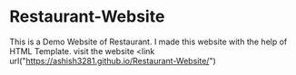 # Restaurant-Website
This is a Demo Website of Restaurant.
I made this website with the help of HTML Template.
visit the website <link url("https://ashish3281.github.io/Restaurant-Website/")
